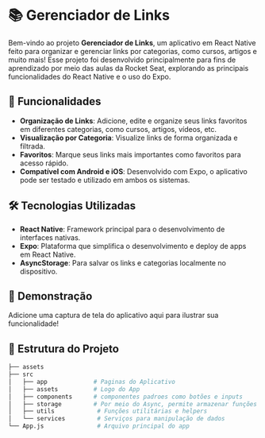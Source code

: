 # 📚 Gerenciador de Links

Bem-vindo ao projeto **Gerenciador de Links**, um aplicativo em React Native feito para organizar e gerenciar links por categorias, como cursos, artigos e muito mais! Esse projeto foi desenvolvido principalmente para fins de aprendizado por meio das aulas da Rocket Seat, explorando as principais funcionalidades do React Native e o uso do Expo.

## 🚀 Funcionalidades

- **Organização de Links**: Adicione, edite e organize seus links favoritos em diferentes categorias, como cursos, artigos, vídeos, etc.
- **Visualização por Categoria**: Visualize links de forma organizada e filtrada.
- **Favoritos**: Marque seus links mais importantes como favoritos para acesso rápido.
- **Compatível com Android e iOS**: Desenvolvido com Expo, o aplicativo pode ser testado e utilizado em ambos os sistemas.

## 🛠️ Tecnologias Utilizadas

- **React Native**: Framework principal para o desenvolvimento de interfaces nativas.
- **Expo**: Plataforma que simplifica o desenvolvimento e deploy de apps em React Native.
- **AsyncStorage**: Para salvar os links e categorias localmente no dispositivo.

## 📸 Demonstração

Adicione uma captura de tela do aplicativo aqui para ilustrar sua funcionalidade!

## 📂 Estrutura do Projeto

```bash
├── assets
├── src
│   ├── app             # Paginas do Aplicativo
│   ├── assets          # Logo do App
│   ├── components      # componentes padroes como botões e inputs
│   ├── storage         # Por meio do Async, permite armazenar funções que salvam/atualizam/removem os links
│   ├── utils            # Funções utilitárias e helpers
│   └── services         # Serviços para manipulação de dados
└── App.js               # Arquivo principal do app
